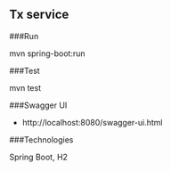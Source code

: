 ## Tx service

###Run

mvn spring-boot:run

###Test

mvn test

###Swagger UI

 - http://localhost:8080/swagger-ui.html

###Technologies

Spring Boot, H2